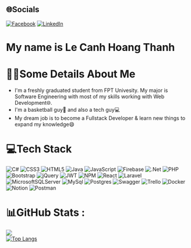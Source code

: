 ## 🌐Socials
[![Facebook](https://img.shields.io/badge/Facebook-%231877F2.svg?logo=Facebook&logoColor=white)](https://www.facebook.com/thahlelelele) [![LinkedIn](https://img.shields.io/badge/LinkedIn-%230077B5.svg?logo=linkedin&logoColor=white)](https://www.linkedin.com/in/thanhlch27) 

<h1>My name is Le Canh Hoang Thanh</h1>

# 👦🏻Some Details About Me
- I'm a freshly graduated student from FPT Univesity. My major is Software Engineering with most of my skills working with Web Development🌐.
- I'm a basketball guy🏀 and also a tech guy💻
- My dream job is to become a Fullstack Developer & learn new things to expand my knowledge😄

# 💻Tech Stack
![C#](https://img.shields.io/badge/c%23-%23239120.svg?style=flat&logo=csharp&logoColor=white)
![CSS3](https://img.shields.io/badge/css3-%231572B6.svg?style=flat&logo=css3&logoColor=white)
![HTML5](https://img.shields.io/badge/html5-%23E34F26.svg?style=flat&logo=html5&logoColor=white)
![Java](https://img.shields.io/badge/java-%23ED8B00.svg?style=flat&logo=java&logoColor=white)
![JavaScript](https://img.shields.io/badge/javascript-%23323330.svg?style=flat&logo=javascript&logoColor=%23F7DF1E)
![Firebase](https://img.shields.io/badge/firebase-%23039BE5.svg?style=flat&logo=firebase)
![.Net](https://img.shields.io/badge/.NET-5C2D91?style=flat&logo=.net&logoColor=white)
![PHP](https://img.shields.io/badge/PHP-5C2D91?style=flat&logo=&logoColor=white)
![Bootstrap](https://img.shields.io/badge/bootstrap-%23563D7C.svg?style=flat&logo=bootstrap&logoColor=white)
![jQuery](https://img.shields.io/badge/jquery-%230769AD.svg?style=flat&logo=jquery&logoColor=white)
![JWT](https://img.shields.io/badge/JWT-black?style=flat&logo=JSON%20web%20tokens)
![NPM](https://img.shields.io/badge/NPM-%23000000.svg?style=flat&logo=npm&logoColor=white)
![React](https://img.shields.io/badge/react-%2320232a.svg?style=flat&logo=react&logoColor=%2361DAFB)
![Laravel](https://img.shields.io/badge/laravel-%2320232a.svg?style=flat&logo=laravel&logoColor=%2361DAFB)
![MicrosoftSQLServer](https://img.shields.io/badge/Microsoft%20SQL%20Sever-CC2927?style=flat&logo=microsoft%20sql%20server&logoColor=white)
![MySql](https://img.shields.io/badge/mysql-%23316192.svg?style=flat&logo=mysql&logoColor=white)
![Postgres](https://img.shields.io/badge/postgres-%23316192.svg?style=flat&logo=postgresql&logoColor=white)
![Swagger](https://img.shields.io/badge/-Swagger-%23Clojure?style=flat&logo=swagger&logoColor=white)
![Trello](https://img.shields.io/badge/Trello-%23026AA7.svg?style=flat&logo=Trello&logoColor=white)
![Docker](https://img.shields.io/badge/docker-%230db7ed.svg?style=flat&logo=docker&logoColor=white)
![Notion](https://img.shields.io/badge/Notion-%23000000.svg?style=flat&logo=notion&logoColor=white)
![Postman](https://img.shields.io/badge/Postman-FF6C37?style=flat&logo=postman&logoColor=white)

# 📊GitHub Stats :
![](https://github-readme-stats.vercel.app/api?username=lcht2701&theme=prussian)<br/>
[![Top Langs](https://github-readme-stats.vercel.app/api/top-langs/?username=lcht2701&layout=compact&theme=prussian)](https://github.com/anuraghazra/github-readme-stats)<br/>

